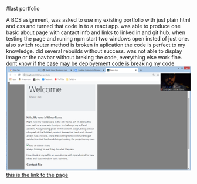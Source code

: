 #last portfolio

A BCS asignment, was asked to use my existing portfolio with just plain html and css and turned that code in to a react app.
was able to produce one  basic about page with cantact info and links to linked in and git hub. 
when testing the page and runing npm start two windows open insted of just one.
also switch router method is broken in aplication the code is perfect to my knowledge.
did several rebuilds without success.
was not able to display image or the navbar without breking the code, everything else work fine. 
dont know if the case may be deployement code is breaking my code
![screenshot](./public/images/last.png)
[this is the link to the page](https://wilmer88.github.io/last-portfolio/)
